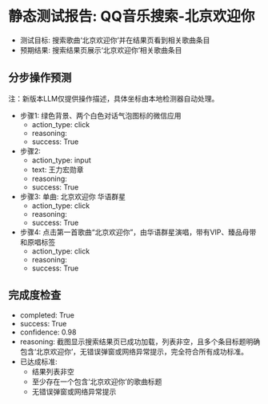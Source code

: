 # 静态测试报告: QQ音乐搜索-北京欢迎你
- 测试目标: 搜索歌曲‘北京欢迎你’并在结果页看到相关歌曲条目
- 预期结果: 搜索结果页展示‘北京欢迎你’相关歌曲条目

## 分步操作预测
注：新版本LLM仅提供操作描述，具体坐标由本地检测器自动处理。

- 步骤1: 绿色背景、两个白色对话气泡图标的微信应用
  - action_type: click
  - reasoning: 
  - success: True
- 步骤2: 
  - action_type: input
  - text: 王力宏勋章
  - reasoning: 
  - success: True
- 步骤3: 单曲: 北京欢迎你 华语群星
  - action_type: click
  - reasoning: 
  - success: True
- 步骤4: 点击第一首歌曲“北京欢迎你”，由华语群星演唱，带有VIP、臻品母带和原唱标签
  - action_type: click
  - reasoning: 
  - success: True

## 完成度检查
- completed: True
- success: True
- confidence: 0.98
- reasoning: 截图显示搜索结果页已成功加载，列表非空，且多个条目标题明确包含‘北京欢迎你’，无错误弹窗或网络异常提示，完全符合所有成功标准。
- 已达成标准:
  - 结果列表非空
  - 至少存在一个包含‘北京欢迎你’的歌曲标题
  - 无错误弹窗或网络异常提示
